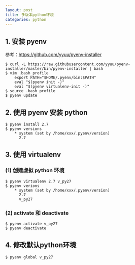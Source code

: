 ```yaml
---
layout: post
title: 多版本python环境
categories: python
---
```


<!--more-->

## 1. 安装 pyenv

参考：https://github.com/yyuu/pyenv-installer

    $ curl -L https://raw.githubusercontent.com/yyuu/pyenv-installer/master/bin/pyenv-installer | bash
    $ vim .bash_profile
        export PATH="$HOME/.pyenv/bin:$PATH"
        eval "$(pyenv init -)"
        eval "$(pyenv virtualenv-init -)"
    $ source .bash_profile
    $ pyenv update

## 2. 使用 pyenv 安装 python

    $ pyenv install 2.7
    $ pyenv versions
        * system (set by /home/xxx/.pyenv/version)
          2.7

## 3. 使用 virtualenv

### (1) 创建虚拟 python 环境

    $ pyenv virtualenv 2.7 v_py27
    $ pyenv verions
        * system (set by /home/xxx/.pyenv/version)
          2.7
          v_py27


### (2) activate 和 deactivate

    $ pyenv activate v_py27
    $ pyenv deactivate

## 4. 修改默认python环境

    $ pyenv global v_py27

